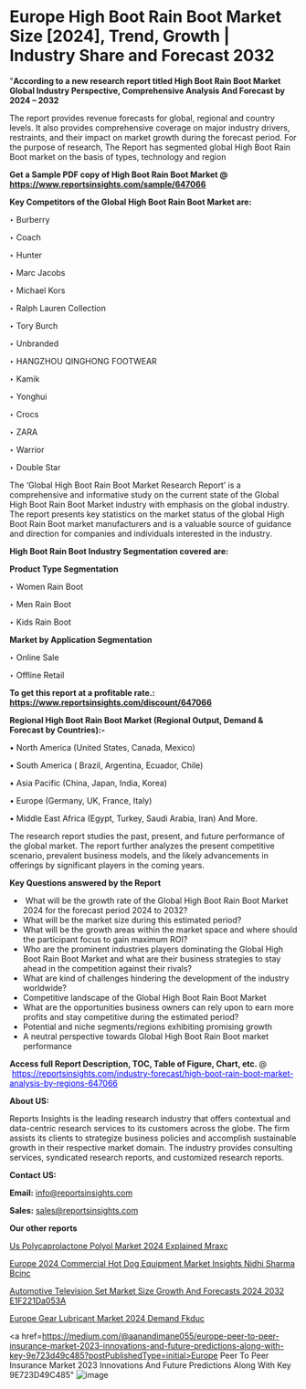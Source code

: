 # Europe High Boot Rain Boot Market Size [2024], Trend, Growth | Industry Share and Forecast 2032

"<strong>According to a new research report titled High Boot Rain Boot Market Global Industry Perspective, Comprehensive Analysis And Forecast by 2024 – 2032</strong>

The report provides revenue forecasts for global, regional and country levels. It also provides comprehensive coverage on major industry drivers, restraints, and their impact on market growth during the forecast period. For the purpose of research, The Report has segmented global High Boot Rain Boot market on the basis of types, technology and region

<strong>Get a Sample PDF copy of High Boot Rain Boot Market </strong><strong>@<a href=https://www.reportsinsights.com/sample/647066 style=color:#0000ff;> https://www.reportsinsights.com/sample/647066</a></strong></font>

<strong>Key Competitors of the Global High Boot Rain Boot Market are:</strong>

‣ Burberry

‣ Coach

‣ Hunter

‣ Marc Jacobs

‣ Michael Kors

‣ Ralph Lauren Collection

‣ Tory Burch

‣ Unbranded

‣ HANGZHOU QINGHONG FOOTWEAR

‣ Kamik

‣ Yonghui

‣ Crocs

‣ ZARA

‣ Warrior

‣ Double Star

The ‘Global High Boot Rain Boot Market Research Report’ is a comprehensive and informative study on the current state of the Global High Boot Rain Boot Market industry with emphasis on the global industry. The report presents key statistics on the market status of the global High Boot Rain Boot market manufacturers and is a valuable source of guidance and direction for companies and individuals interested in the industry.

<strong>High Boot Rain Boot Industry Segmentation covered are:</strong>

<strong>Product Type Segmentation</strong>

‣ Women Rain Boot

‣ Men Rain Boot

‣ Kids Rain Boot

<strong>Market by Application Segmentation</strong>

‣ Online Sale

‣ Offline Retail

<strong>To get this report at a profitable rate.: <a href=https://www.reportsinsights.com/discount/647066 style=color:#0000ff;>https://www.reportsinsights.com/discount/647066</a></strong></font>

<strong>Regional High Boot Rain Boot Market (Regional Output, Demand &amp; Forecast by Countries):-</strong>

• North America (United States, Canada, Mexico)

• South America ( Brazil, Argentina, Ecuador, Chile)

• Asia Pacific (China, Japan, India, Korea)

• Europe (Germany, UK, France, Italy)

• Middle East Africa (Egypt, Turkey, Saudi Arabia, Iran) And More.

The research report studies the past, present, and future performance of the global market. The report further analyzes the present competitive scenario, prevalent business models, and the likely advancements in offerings by significant players in the coming years.

<strong>Key Questions answered by the Report</strong>
<ul>
  <li> What will be the growth rate of the Global High Boot Rain Boot Market 2024 for the forecast period 2024 to 2032?</li>
  <li>What will be the market size during this estimated period?</li>
  <li>What will be the growth areas within the market space and where should the participant focus to gain maximum ROI?</li>
  <li>Who are the prominent industries players dominating the Global High Boot Rain Boot Market and what are their business strategies to stay ahead in the competition against their rivals?</li>
  <li>What are kind of challenges hindering the development of the industry worldwide?</li>
  <li>Competitive landscape of the Global High Boot Rain Boot Market</li>
  <li>What are the opportunities business owners can rely upon to earn more profits and stay competitive during the estimated period?</li>
  <li>Potential and niche segments/regions exhibiting promising growth</li>
  <li>A neutral perspective towards Global High Boot Rain Boot market performance</li>
</ul>
<strong>Access full Report Description, TOC, Table of Figure, Chart, etc. </strong>@  <a href=https://reportsinsights.com/industry-forecast/high-boot-rain-boot-market-analysis-by-regions-647066 style=color:#0000ff;>https://reportsinsights.com/industry-forecast/high-boot-rain-boot-market-analysis-by-regions-647066</a></font>

<strong><strong>About US</strong>:</strong>

Reports Insights is the leading research industry that offers contextual and data-centric research services to its customers across the globe. The firm assists its clients to strategize business policies and accomplish sustainable growth in their respective market domain. The industry provides consulting services, syndicated research reports, and customized research reports.

<strong>Contact US:</strong>

<p class=""""><b>Email:</b> <a href=mailto:info@reportsinsights.com>info@reportsinsights.com</a></p>
<p class=""""><b>Sales:</b> <a href=mailto:sales@reportsinsights.com>sales@reportsinsights.com</a></p>

<strong>Our other reports</strong>

<a href=https://www.linkedin.com/pulse/us-polycaprolactone-polyol-market-2024-explained-mraxc/>Us Polycaprolactone Polyol Market 2024 Explained Mraxc</a>

<a href=https://www.linkedin.com/pulse/europe-2024-commercial-hot-dog-equipment-market-insights-nidhi-sharma-bcinc/>Europe 2024 Commercial Hot Dog Equipment Market Insights Nidhi Sharma Bcinc</a>

<a href=https://medium.com/@aanandimane055/automotive-television-set-market-size-growth-and-forecasts-2024-2032-e1f221da053a>Automotive Television Set Market Size Growth And Forecasts 2024 2032 E1F221Da053A</a>

<a href=https://www.linkedin.com/pulse/europe-gear-lubricant-market-2024-demand-fkduc/>Europe Gear Lubricant Market 2024 Demand Fkduc</a>

<a href=https://medium.com/@aanandimane055/europe-peer-to-peer-insurance-market-2023-innovations-and-future-predictions-along-with-key-9e723d49c485?postPublishedType=initial>Europe Peer To Peer Insurance Market 2023 Innovations And Future Predictions Along With Key 9E723D49C485</a>"
![image](https://github.com/Jaayaachit/RIMarket/assets/158452289/922d714f-847e-4939-9a17-5ecf0a9a2d19)
